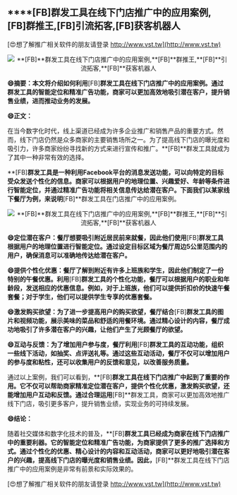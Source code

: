 ## ****[FB]**群发工具在线下门店推广中的应用案例,**[FB]**群推王,**[FB]**引流拓客,**[FB]**获客机器人**

[😍想了解推广相关软件的朋友请登录 http://www.vst.tw](http://www.vst.tw)

 <center><img src="https://vst.tw/MP4/tuiguang/png/2.png" alt="**[FB]**群发工具在线下门店推广中的应用案例,**[FB]**群推王,**[FB]**引流拓客,**[FB]**获客机器人"></center>

**😄摘要：本文将介绍如何利用**[FB]**群发工具在线下门店推广中的应用案例。通过群发工具的智能定位和精准广告功能，商家可以更加高效地吸引潜在客户，提升销售业绩，进而推动业务的发展。**

**😄正文：**

在当今数字化时代，线上渠道已经成为许多企业推广和销售产品的重要方式。然而，线下门店仍然是众多商家的主要销售场所之一。为了提高线下门店的曝光度和吸引力，许多商家纷纷寻找新的方式来进行宣传和推广。**[FB]**群发工具就成为了其中一种非常有效的选择。

**[FB]**群发工具是一种利用Facebook平台的消息发送功能，可以向特定的目标受众发送个性化的信息。商家可以根据用户的地理位置、兴趣爱好、年龄等条件进行智能定位，并通过精准广告功能将相关信息传达给潜在客户。下面我们以某家线下餐厅为例，来说明**[FB]**群发工具在门店推广中的应用案例。

 <center><img src="https://vst.tw/MP4/tuiguang/png/2.png" alt="**[FB]**群发工具在线下门店推广中的应用案例,**[FB]**群推王,**[FB]**引流拓客,**[FB]**获客机器人"></center>

**😄定位潜在客户：餐厅想要吸引附近居民前来就餐，因此他们使用**[FB]**群发工具根据用户的地理位置进行智能定位。通过设定目标区域为餐厅周边5公里范围内的用户，确保消息可以准确地传达给潜在客户。**

**😄提供个性化优惠：餐厅了解到附近有许多上班族和学生，因此他们制定了一份特别的午餐优惠。利用**[FB]**群发工具的个性化功能，餐厅可以根据用户的职业和年龄段，发送相应的优惠信息。例如，对于上班族，他们可以提供折扣价的快速午餐套餐；对于学生，他们可以提供学生专享的优惠套餐。**

**😄激发购买欲望：为了进一步提高用户的购买欲望，餐厅结合**[FB]**群发工具的图片和视频功能，展示美味的菜品和舒适的用餐环境。通过精心设计的内容，餐厅成功地吸引了许多潜在客户的兴趣，让他们产生了光顾餐厅的欲望。**

**😄互动与反馈：为了增加用户参与度，餐厅利用**[FB]**群发工具的互动功能，组织一些线下活动，如抽奖、点评送礼等。通过这些互动活动，餐厅不仅可以增加用户的参与度和粘性，还可以收集用户的反馈和意见，以改善服务质量。**

通过以上案例，我们可以看到，**[FB]**群发工具在线下门店推广中起到了重要的作用。它不仅可以帮助商家精准定位潜在客户，提供个性化优惠，激发购买欲望，还能增加用户互动和反馈。通过合理运用**[FB]**群发工具，商家可以更加高效地推广线下门店，吸引更多客户，提升销售业绩，实现业务的可持续发展。

**😄结论：**

随着社交媒体和数字化技术的普及，**[FB]**群发工具已经成为商家在线下门店推广中的重要利器。它的智能定位和精准广告功能，为商家提供了更多的推广选择和方式。通过个性化的优惠、精心设计的内容和互动活动，商家可以更好地吸引潜在客户的兴趣，提高线下门店的曝光度和销售业绩。因此，**[FB]**群发工具在线下门店推广中的应用案例是非常有前景和实际效果的。

[😍想了解推广相关软件的朋友请登录 http://www.vst.tw](http://www.vst.tw)




